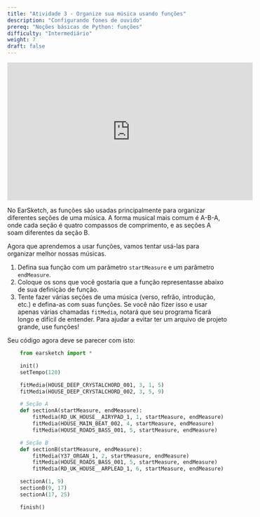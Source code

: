 ```yaml
---
title: "Atividade 3 - Organize sua música usando funções"
description: "Configurando fones de ouvido"
prereq: "Noções básicas de Python: funções"
difficulty: "Intermediário"
weight: 7
draft: false
---
```

<p style="text-align: center;"><iframe width="560" height="315" src="https://www.youtube.com/embed/ENPl4QnJg1I" frameborder="0" allow="accelerometer; autoplay; encrypted-media; gyroscope; picture-in-picture" allowfullscreen></iframe></p>

No EarSketch, as funções são usadas principalmente para organizar diferentes seções de uma música. A forma musical mais comum é A-B-A, onde cada seção é
quatro compassos de comprimento, e as seções A soam diferentes da seção B.

Agora que aprendemos a usar funções, vamos tentar usá-las para organizar melhor nossas músicas.

1. Defina sua função com um parâmetro `startMeasure` e um parâmetro `endMeasure`.
2. Coloque os sons que você gostaria que a função representasse abaixo de sua definição de função.
3. Tente fazer várias seções de uma música (verso, refrão, introdução, etc.) e defina-as com suas funções. Se você não fizer isso e usar apenas várias chamadas `fitMedia`, notará que seu programa ficará longo e difícil de entender. Para ajudar a evitar ter um arquivo de projeto grande, use funções!

Seu código agora deve se parecer com isto:

```python
    from earsketch import *

    init()
    setTempo(120)

    fitMedia(HOUSE_DEEP_CRYSTALCHORD_001, 3, 1, 5)
    fitMedia(HOUSE_DEEP_CRYSTALCHORD_002, 3, 5, 9)

    # Seção A
    def sectionA(startMeasure, endMeasure):
        fitMedia(RD_UK_HOUSE__AIRYPAD_1, 1, startMeasure, endMeasure)
        fitMedia(HOUSE_MAIN_BEAT_002, 4, startMeasure, endMeasure)
        fitMedia(HOUSE_ROADS_BASS_001, 5, startMeasure, endMeasure)  

    # Seção B
    def sectionB(startMeasure, endMeasure):
        fitMedia(Y37_ORGAN_1, 2, startMeasure, endMeasure)
        fitMedia(HOUSE_ROADS_BASS_001, 5, startMeasure, endMeasure)
        fitMedia(RD_UK_HOUSE__ARPLEAD_1, 6, startMeasure, endMeasure)

    sectionA(1, 9)
    sectionB(9, 17)
    sectionA(17, 25)

    finish()
```